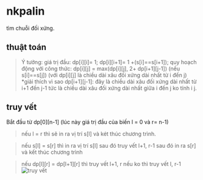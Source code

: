 # nkpalin
tìm chuỗi đối xứng.
## thuật toán
>Ý tưởng:
>giá trị đầu: 
    dp[i][i]= 1;
    dp[i][i+1]= 1 +(s[i]==s[i+1]);
>quy hoạch động với công thức:
    dp[i][j] = max(dp[i][j], 2+ dp[i+1][j-1]) (nếu s[i]==s[j]) 
(với dp[i][j] là chiều dài xâu đối xứng dài nhất từ i đến j)
>*giải thích vì sao dp[i+1][j-1]: đây là chiều dài xâu đối xứng dài nhất từ i+1 đến j-1 tức là chiều dài xâu đối xứng dài nhất giữa i đến j ko tính i j.

## truy vết
Bắt đầu từ dp[0][n-1] (lúc này giá trị đầu của biến l = 0 và r= n-1)
>nếu l = r thì sẽ in ra vị trí s[l] và két thúc chương trình.

>nếu s[l] = s[r] thì in ra vị trí s[l]  sau đó truy vết l+1, r-1 sau đó in ra s[r] và kết thúc chương trình

>nếu dp[l][r] = dp[l+1][r] thì truy vết l+1, r nếu ko thì truy vết l, r-1
![truy vết](https://i.imgur.com/zbizube.png)
